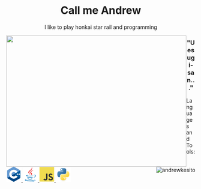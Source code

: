 <h1 align="center">Call me Andrew</h1>
<p align="center">I like to play honkai star rail and programming</p>

<div style="text-align: center;">
    <img align="center" src="https://i.pinimg.com/564x/7e/58/71/7e5871b4a6e6ea956ff655c3c7581fd3.jpg" width="480" height="350" style="float: left;" />
    <img src="https://github-readme-stats.vercel.app/api/top-langs?username=andrewkesito&show_icons=true&locale=en&layout=compact" alt="andrewkesito" style="float: right;" />
</div>
<h3 align="center">"Uesugi-san..."</h3>



<p align="left">Languages and Tools:</p>
<p align="left"> <a href="https://www.w3schools.com/cpp/" target="_blank" rel="noreferrer"> <img src="https://raw.githubusercontent.com/devicons/devicon/master/icons/cplusplus/cplusplus-original.svg" alt="cplusplus" width="40" height="40"/> </a> <a href="https://www.java.com" target="_blank" rel="noreferrer"> <img src="https://raw.githubusercontent.com/devicons/devicon/master/icons/java/java-original.svg" alt="java" width="40" height="40"/> </a> <a href="https://developer.mozilla.org/en-US/docs/Web/JavaScript" target="_blank" rel="noreferrer"> <img src="https://raw.githubusercontent.com/devicons/devicon/master/icons/javascript/javascript-original.svg" alt="javascript" width="40" height="40"/> </a> <a href="https://www.python.org" target="_blank" rel="noreferrer"> <img src="https://raw.githubusercontent.com/devicons/devicon/master/icons/python/python-original.svg" alt="python" width="40" height="40"/> </a> </p> 
